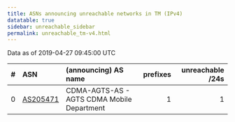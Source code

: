 ```yaml
---
title: ASNs announcing unreachable networks in TM (IPv4)
datatable: true
sidebar: unreachable_sidebar
permalink: unreachable_tm-v4.html
---
```


Data as of 2019-04-27 09:45:00 UTC


<div class="datatable-begin"></div>

|   # | ASN                                      | (announcing) AS name                       |   prefixes |   unreachable /24s |
|----:|:-----------------------------------------|:-------------------------------------------|-----------:|-------------------:|
|   0 | [AS205471](unreachable_AS205471-v4.html) | CDMA-AGTS-AS - AGTS CDMA Mobile Department |          1 |                  1 |

<div class="datatable-end"></div>